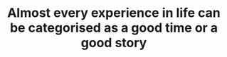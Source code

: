 ---
title: Almost every experience in life can be categorised as a good time or a good story
tags: human experience resilience
---